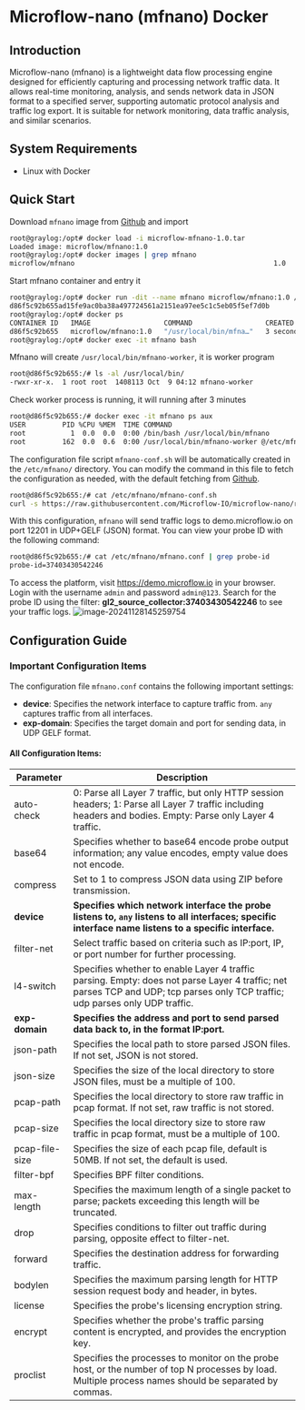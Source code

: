 # Microflow-nano (mfnano) Docker 

## Introduction

Microflow-nano (mfnano) is a lightweight data flow processing engine designed for efficiently capturing and processing network traffic data. It allows real-time monitoring, analysis, and sends network data in JSON format to a specified server, supporting automatic protocol analysis and traffic log export. It is suitable for network monitoring, data traffic analysis, and similar scenarios.

## System Requirements

- Linux with Docker 

## Quick Start

Download `mfnano` image from [Github](https://github.com/Microflow-IO/microflow-nano/releases)  and import

```bash
root@graylog:/opt# docker load -i microflow-mfnano-1.0.tar 
Loaded image: microflow/mfnano:1.0
root@graylog:/opt# docker images | grep mfnano
microflow/mfnano                                                 1.0         67dcbd0e7b99   14 minutes ago   96.4MB
```

Start mfnano container and entry it

```bash
root@graylog:/opt# docker run -dit --name mfnano microflow/mfnano:1.0 /usr/local/bin/mfnano
d86f5c92b655ad15fe9ac0ba38a497724561a2151ea97ee5c1c5eb05f5ef7d0b
root@graylog:/opt# docker ps
CONTAINER ID   IMAGE                  COMMAND                  CREATED         STATUS         PORTS     NAMES
d86f5c92b655   microflow/mfnano:1.0   "/usr/local/bin/mfna…"   3 seconds ago   Up 3 seconds             mfnano
root@graylog:/opt# docker exec -it mfnano bash
```

Mfnano will create `/usr/local/bin/mfnano-worker`, it is worker program

```bash
root@d86f5c92b655:/# ls -al /usr/local/bin/
-rwxr-xr-x.  1 root root  1408113 Oct  9 04:12 mfnano-worker
```

Check worker process is running, it will running after 3 minutes

```bash
root@d86f5c92b655:/# docker exec -it mfnano ps aux
USER         PID %CPU %MEM  TIME COMMAND
root           1  0.0  0.0  0:00 /bin/bash /usr/local/bin/mfnano
root         162  0.0  0.6  0:00 /usr/local/bin/mfnano-worker @/etc/mfnano/mfnano.conf
```

The configuration file script `mfnano-conf.sh` will be automatically created in the `/etc/mfnano/` directory. You can modify the command in this file to fetch the configuration as needed, with the default fetching from [Github](https://github.com/Microflow-IO/microflow-nano/blob/main/linux/mfnano.conf).

```bash
root@d86f5c92b655:/# cat /etc/mfnano/mfnano-conf.sh 
curl -s https://raw.githubusercontent.com/Microflow-IO/microflow-nano/refs/heads/main/linux/mfnano.conf
```

With this configuration, `mfnano` will send traffic logs to demo.microflow.io on port 12201 in UDP+GELF (JSON) format. You can view your probe ID with the following command:

```bash
root@d86f5c92b655:/# cat /etc/mfnano/mfnano.conf | grep probe-id
probe-id=37403430542246
```

To access the platform, visit https://demo.microflow.io in your browser. Login with the username `admin` and password `admin@123`. Search for the probe ID using the filter: **gl2_source_collector:37403430542246** to see your traffic logs.
![image-20241128145259754](https://github.com/user-attachments/assets/f305c7b9-72ef-40d6-b3cd-ab8b21b659bf)

## Configuration Guide

### Important Configuration Items

The configuration file `mfnano.conf` contains the following important settings:

- **device**: Specifies the network interface to capture traffic from. `any` captures traffic from all interfaces.
- **exp-domain**: Specifies the target domain and port for sending data, in UDP GELF format.

#### All Configuration Items:

| Parameter      | Description                                                  |
| -------------- | ------------------------------------------------------------ |
| auto-check     | 0: Parse all Layer 7 traffic, but only HTTP session headers; 1: Parse all Layer 7 traffic including headers and bodies. Empty: Parse only Layer 4 traffic. |
| base64         | Specifies whether to base64 encode probe output information; any value encodes, empty value does not encode. |
| compress       | Set to 1 to compress JSON data using ZIP before transmission. |
| **device**     | **Specifies which network interface the probe listens to, `any` listens to all interfaces; specific interface name listens to a specific interface.** |
| filter-net     | Select traffic based on criteria such as IP:port, IP, or port number for further processing. |
| l4-switch      | Specifies whether to enable Layer 4 traffic parsing. Empty: does not parse Layer 4 traffic; net parses TCP and UDP; tcp parses only TCP traffic; udp parses only UDP traffic. |
| **exp-domain** | **Specifies the address and port to send parsed data back to, in the format IP:port.** |
| json-path      | Specifies the local path to store parsed JSON files. If not set, JSON is not stored. |
| json-size      | Specifies the size of the local directory to store JSON files, must be a multiple of 100. |
| pcap-path      | Specifies the local directory to store raw traffic in pcap format. If not set, raw traffic is not stored. |
| pcap-size      | Specifies the local directory size to store raw traffic in pcap format, must be a multiple of 100. |
| pcap-file-size | Specifies the size of each pcap file, default is 50MB. If not set, the default is used. |
| filter-bpf     | Specifies BPF filter conditions.                             |
| max-length     | Specifies the maximum length of a single packet to parse; packets exceeding this length will be truncated. |
| drop           | Specifies conditions to filter out traffic during parsing, opposite effect to filter-net. |
| forward        | Specifies the destination address for forwarding traffic.    |
| bodylen        | Specifies the maximum parsing length for HTTP session request body and header, in bytes. |
| license        | Specifies the probe's licensing encryption string.           |
| encrypt        | Specifies whether the probe's traffic parsing content is encrypted, and provides the encryption key. |
| proclist       | Specifies the processes to monitor on the probe host, or the number of top N processes by load. Multiple process names should be separated by commas. |
